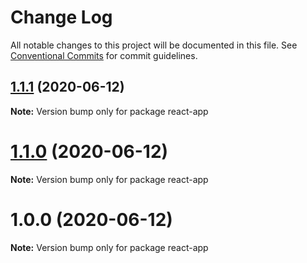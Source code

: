 # Change Log

All notable changes to this project will be documented in this file.
See [Conventional Commits](https://conventionalcommits.org) for commit guidelines.

## [1.1.1](https://github.com/pyramation/LaTeX2JS/compare/react-app@1.1.0...react-app@1.1.1) (2020-06-12)

**Note:** Version bump only for package react-app





# [1.1.0](https://github.com/pyramation/LaTeX2JS/compare/react-app@1.0.0...react-app@1.1.0) (2020-06-12)

**Note:** Version bump only for package react-app





# 1.0.0 (2020-06-12)

**Note:** Version bump only for package react-app
